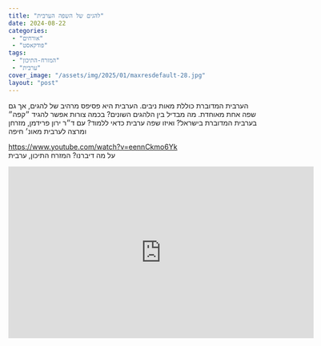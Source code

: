 ```yaml
---
title: "להגים של השפה הערבית"
date: 2024-08-22
categories: 
 - "אורחים"
 - "פודקאסט"
tags: 
 - "המזרח-התיכון"
 - "ערבית"
cover_image: "/assets/img/2025/01/maxresdefault-28.jpg"
layout: "post"
---
```


הערבית המדוברת כוללת מאות ניבים. הערבית היא פסיפס מרהיב של להגים, אך גם שפה אחת מאוחדת. מה מבדיל בין הלהגים השונים? בכמה צורות אפשר להגיד ״קפה״ בערבית המדוברת בישראל? ואיזו שפה ערבית כדאי ללמוד? עם ד״ר ירון פרידמן, מזרחן ומרצה לערבית מאונ׳ חיפה

<https://www.youtube.com/watch?v=eennCkmo6Yk>  
על מה דיברנו? המזרח התיכון, ערבית

<iframe width="610" height="343" src="https://www.youtube.com/embed/eennCkmo6Yk" frameborder="0" allow="accelerometer; autoplay; clipboard-write; encrypted-media; gyroscope; picture-in-picture; web-share" referrerpolicy="strict-origin-when-cross-origin" allowfullscreen></iframe>
